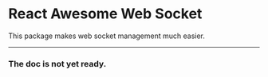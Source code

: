 # React Awesome Web Socket

This package makes web socket management much easier.

---

### The doc is not yet ready. 
